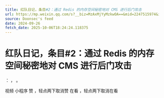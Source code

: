 ```yaml
---
title: 红队日记，条目#2：通过 Redis 的内存空间秘密地对 CMS 进行后门攻击
url: https://mp.weixin.qq.com/s?__biz=MzAxMjYyMzkwOA==&mid=2247515974&idx=2&sn=b5ebeeb4d5e13e3b19e4ef14a77dcf22
source: Doonsec's feed
date: 2024-09-26
fetch_date: 2025-10-06T18:24:24.118375
---
```


# 红队日记，条目#2：通过 Redis 的内存空间秘密地对 CMS 进行后门攻击

：
，
。

视频
小程序
赞
，轻点两下取消赞
在看
，轻点两下取消在看
